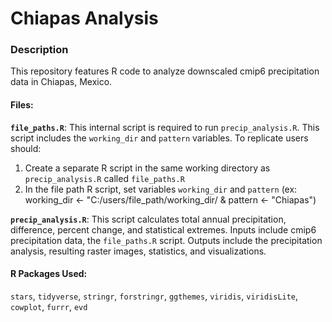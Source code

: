 # Chiapas Analysis

### Description
This repository features R code to analyze downscaled cmip6 precipitation data in Chiapas, Mexico.

#### Files:
<b>`file_paths.R`</b>: This internal script is required to run `precip_analysis.R`. This script includes the `working_dir` and `pattern` variables. To replicate users should: 

  1. Create a separate R script in the same working directory as `precip_analysis.R` called `file_paths.R` 
  2. In the file path R script, set variables `working_dir` and `pattern` (ex: working_dir <- "C:/users/file_path/working_dir/ & pattern <- "Chiapas")
  
<b>`precip_analysis.R`</b>: This script calculates total annual precipitation, difference, percent change, and statistical extremes. Inputs include cmip6 precipitation data, the `file_paths.R` script. Outputs include the precipitation analysis, resulting raster images, statistics, and visualizations.

#### R Packages Used:
`stars`, `tidyverse`, `stringr`, `forstringr`, `ggthemes`, `viridis`, `viridisLite`, `cowplot`, `furrr`, `evd`
